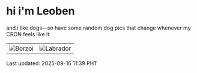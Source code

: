 # hi i'm Leoben

and i like dogs—so have some random dog pics that change whenever my CRON feels like it

|  |  |
|--------|----------|
| ![Borzoi](https://random-dog-vercel.vercel.app/api/random-borzoi?v=1757993954) | ![Labrador](https://random-dog-vercel.vercel.app/api/random-labrador?v=1757993954) |

Last updated: 2025-09-16 11:39 PHT
